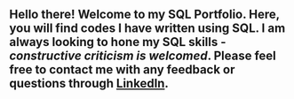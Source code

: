 ## Hello there! Welcome to my SQL Portfolio. Here, you will find codes I have written using SQL. I am always looking to hone my SQL skills - *constructive criticism is welcomed*. Please feel free to contact me with any feedback or questions through [LinkedIn](www.linkedin.com/in/sung-keum).
